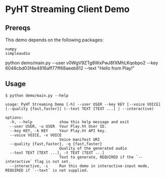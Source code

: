 # PyHT Streaming Client Demo

## Prereqs
This demo depends on the following packages:
```
numpy
simpleaudio
```
python demo/main.py --user v0WgV9ZTg8WxPwJ8fXMhLKqobpo2 --key 6048cbd03f4e4816aff77ff68aeeb812 --text "Hello from Play!"
## Usage

```
$ python demo/main.py --help

usage: PyHT Streaming Demo [-h] --user USER --key KEY [--voice VOICE] [--quality {fast,faster}] (--text TEXT [TEXT ...] | --interactive)

options:
  -h, --help            show this help message and exit
  --user USER, -u USER  Your Play.ht User ID.
  --key KEY, -k KEY     Your Play.ht API key.
  --voice VOICE, -v VOICE
                        Voice manifest URI
  --quality {fast,faster}, -q {fast,faster}
                        Quality of the generated audio
  --text TEXT [TEXT ...], -t TEXT [TEXT ...]
                        Text to generate, REQUIRED if the `--interactive` flag is not set.
  --interactive, -i     Run this demo in interactive-input mode, REQUIRED if `--text` is not supplied.
```
